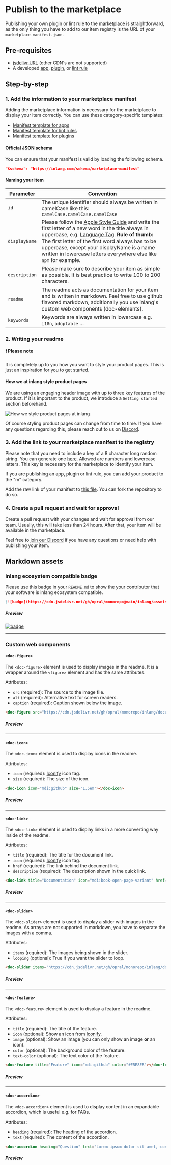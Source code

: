 # Publish to the marketplace

Publishing your own plugin or lint rule to the [marketplace](/) is straightforward, as the only thing you have to add to our item registry is the URL of your `marketplace-manifest.json`.

## Pre-requisites

- [jsdelivr URL](https://www.jsdelivr.com/github) (other CDN's are not supported)
- A developed [app](/documentation/build-app), [plugin](/documentation/plugin/guide), or [lint rule](/documentation/lint-rule)

## Step-by-step

### 1. Add the information to your marketplace manifest

Adding the marketplace information is necessary for the marketplace to display your item correctly. You can use these category-specific templates:

- [Manifest template for apps](/documentation/build-app#4-configure-your-app)
- [Manifest template for lint rules](/documentation/lint-rule/guide#3-configure-your-lint-rule)
- [Manifest template for plugins](/documentation/plugin/guide#3-configure-your-plugin)

#### Official JSON schema

You can ensure that your manifest is valid by loading the following schema.

```json
"$schema": "https://inlang.com/schema/marketplace-manifest"
```

#### Naming your item

| Parameter     | Convention                                                                                                                                                                                                                                                                                                                                                                                                                                                       |
| ------------- | ---------------------------------------------------------------------------------------------------------------------------------------------------------------------------------------------------------------------------------------------------------------------------------------------------------------------------------------------------------------------------------------------------------------------------------------------------------------- |
| `id`          | The unique identifier should always be written in camelCase like this: `camelCase.camelCase.camelCase`                                                                                                                                                                                                                                                                                                                                                           |
| `displayName` | Please follow the [Apple Style Guide](https://support.apple.com/de-de/guide/applestyleguide/apsgb744e4a3/web) and write the first letter of a new word in the title always in uppercase, e.g. [Language Tag](https://inlang.com/m/8y8sxj09/library-inlang-languageTag). **Rule of thumb:** The first letter of the first word always has to be uppercase, except your displayName is a name written in lowercase letters everywhere else like `npm` for example. |
| `description` | Please make sure to describe your item as simple as possible. It is best practice to write 100 to 200 characters.                                                                                                                                                                                                                                                                                                                                                |
| `readme`      | The readme acts as documentation for your item and is written in markdown. Feel free to use github flavored markdown, additionally you use inlang's custom web components (doc-elements).                                                                                                                                                                                                                                                                        |
| `keywords`    | Keywords are always written in lowercase e.g. `i18n`, `adoptable` …                                                                                                                                                                                                                                                                                                                                                                                              |

### 2. Writing your readme

#### ❗ Please note

It is completely up to you how you want to style your product pages. This is just an inspiration for you to get started.

#### How we at inlang style product pages

We are using an engaging header image with up to three key features of the product. If it is important to the product, we introduce a `Getting started` section beforehand.

![How we style product pages at inlang](https://cdn.jsdelivr.net/gh/opral/monorepo@latest/inlang/assets/styleguide-mockup.svg)

Of course styling product pages can change from time to time. If you have any questions regarding this, please reach out to us on [Discord](https://discord.com/invite/gdMPPWy57R).

### 3. Add the link to your marketplace manifest to the registry

Please note that you need to include a key of a 8 character long random string. You can generate one [here](https://passwordsgenerator.net/). Allowed are numbers and lowercase letters. This key is necessary for the marketplace to identify your item.

If you are publishing an app, plugin or lint rule, you can add your product to the "m" category.

Add the raw link of your manifest to [this file](https://github.com/opral/monorepo/blob/main/inlang/source-code/marketplace-registry/registry.json). You can fork the repository to do so.

### 4. Create a pull request and wait for approval

Create a pull request with your changes and wait for approval from our team. Usually, this will take less than 24 hours. After that, your item will be available in the marketplace.

Feel free to [join our Discord](https://discord.gg/CNPfhWpcAa) if you have any questions or need help with publishing your item.

## Markdown assets

### inlang ecosystem compatible badge

Please use this badge in your `README.md` to show the your contributor that your software is inlang ecosystem compatible.

```md
[![badge](https://cdn.jsdelivr.net/gh/opral/monorepo@main/inlang/assets/md-badges/inlang.svg)](https://inlang.com)
```

##### Preview

[![badge](https://cdn.jsdelivr.net/gh/opral/monorepo@main/inlang/assets/md-badges/inlang.svg)](https://inlang.com)

---

### Custom web components

#### `<doc-figure>`

The `<doc-figure>` element is used to display images in the readme. It is a wrapper around the `<figure>` element and has the same attributes.

Attributes:

- `src` (required): The source to the image file.
- `alt` (required): Alternative text for screen readers.
- `caption` (required): Caption shown below the image.

```md
<doc-figure src="https://cdn.jsdelivr.net/gh/opral/monorepo/inlang/documentation/sdk/assets/ecosystem.jpg" alt="inlang ecosystem" caption="The inlang ecosystem"></doc-figure>
```

##### Preview

<doc-figure src="https://cdn.jsdelivr.net/gh/opral/monorepo/inlang/documentation/sdk/assets/ecosystem.jpg" alt="inlang ecosystem" caption="The inlang ecosystem"></doc-figure>

---

#### `<doc-icon>`

The `<doc-icon>` element is used to display icons in the readme.

Attributes:

- `icon` (required): [Iconify](https://icon-sets.iconify.design/) icon tag.
- `size` (required): The size of the icon.

```md
<doc-icon icon="mdi:github" size="1.5em"></doc-icon>
```

##### Preview

<doc-icon icon="mdi:github" size="1.5em"></doc-icon>

---

#### `<doc-link>`

The `<doc-link>` element is used to display links in a more converting way inside of the readme.

Attributes:

- `title` (required): The title for the document link.
- `icon` (required): [Iconify](https://icon-sets.iconify.design/) icon tag.
- `href` (required): The link behind the document link.
- `description` (required): The description shown in the quick link.

```md
<doc-link title="Documentation" icon="mdi:book-open-page-variant" href="https://inlang.com/documentation" description="Read the documentation"></doc-link>
```

##### Preview

<doc-link title="Documentation" icon="mdi:book-open-page-variant" href="https://inlang.com/documentation" description="Read the documentation"></doc-link>

---

#### `<doc-slider>`

The `<doc-slider>` element is used to display a slider with images in the readme. As arrays are not supported in markdown, you have to separate the images with a comma.

Attributes:

- `items` (required): The images being shown in the slider.
- `looping` (optional): True if you want the slider to loop.

```md
<doc-slider items="https://cdn.jsdelivr.net/gh/opral/monorepo/inlang/documentation/sdk/assets/ecosystem.jpg, https://cdn.jsdelivr.net/gh/opral/monorepo/inlang/documentation/sdk/assets/ecosystem.jpg, https://cdn.jsdelivr.net/gh/opral/monorepo/inlang/documentation/sdk/assets/ecosystem.jpg"></doc-slider>
```

##### Preview

<doc-slider items="https://cdn.jsdelivr.net/gh/opral/monorepo/inlang/documentation/sdk/assets/ecosystem.jpg, https://cdn.jsdelivr.net/gh/opral/monorepo/inlang/documentation/sdk/assets/ecosystem.jpg, https://cdn.jsdelivr.net/gh/opral/monorepo/inlang/documentation/sdk/assets/ecosystem.jpg"></doc-slider>

---

#### `<doc-feature>`

The `<doc-feature>` element is used to display a feature in the readme.

Attributes:

- `title` (required): The title of the feature.
- `icon` (optional): Show an icon from [Iconify](https://icon-sets.iconify.design/).
- `image` (optional): Show an image (you can only show an image **or** an icon).
- `color` (optional): The background color of the feature.
- `text-color` (optional): The text color of the feature.

```md
<doc-feature title="Feature" icon="mdi:github" color="#E5E8EB"></doc-feature>
```

##### Preview

<doc-feature title="Feature" icon="mdi:github" color="#E5E8EB"></doc-feature>

---

#### `<doc-accordion>`

The `<doc-accordion>` element is used to display content in an expandable accordion, which is useful e.g. for FAQs.

Attributes:

- `heading` (required): The heading of the accordion.
- `text` (required): The content of the accordion.

```md
<doc-accordion heading="Question" text="Lorem ipsum dolor sit amet, consectetur adipiscing elit. Sed euismod, diam quis aliquam ultricies, nisl nunc ultricies nunc, vitae ultrices nisl nunc eu nunc."></doc-accordion>
```

##### Preview

<doc-accordion heading="Question" text="Lorem ipsum dolor sit amet, consectetur adipiscing elit. Sed euismod, diam quis aliquam ultricies, nisl nunc ultricies nunc, vitae ultrices nisl nunc eu nunc."></doc-accordion>
